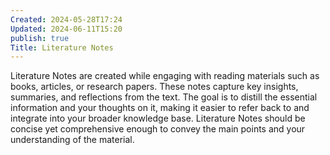 ```yaml
---
Created: 2024-05-28T17:24
Updated: 2024-06-11T15:20
publish: true
Title: Literature Notes
---
```

Literature Notes are created while engaging with reading materials such as books, articles, or research papers. These notes capture key insights, summaries, and reflections from the text. The goal is to distill the essential information and your thoughts on it, making it easier to refer back to and integrate into your broader knowledge base. Literature Notes should be concise yet comprehensive enough to convey the main points and your understanding of the material.